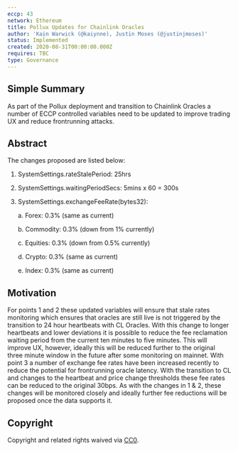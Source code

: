```yaml
---
eccp: 43
network: Ethereum
title: Pollux Updates for Chainlink Oracles
author: 'Kain Warwick (@kaiynne), Justin Moses (@justinjmoses)'
status: Implemented
created: 2020-08-31T00:00:00.000Z
requires: TBC
type: Governance
---
```


## Simple Summary

<!--"If you can't explain it simply, you don't understand it well enough." Provide a simplified and layman-accessible explanation of the ECCP.-->

As part of the Pollux deployment and transition to Chainlink Oracles a number of ECCP controlled variables need to be updated to improve trading UX and reduce frontrunning attacks.

## Abstract

<!--A short (~200 word) description of the variable change proposed.-->

The changes proposed are listed below:

1. SystemSettings.rateStalePeriod: 25hrs
2. SystemSettings.waitingPeriodSecs: 5mins x 60 = 300s
3. SystemSettings.exchangeFeeRate(bytes32):

   a. Forex: 0.3% (same as current)

   b. Commodity: 0.3% (down from 1% currently)

   c. Equities: 0.3% (down from 0.5% currently)

   d. Crypto: 0.3% (same as current)

   e. Index: 0.3% (same as current)

## Motivation

<!--The motivation is critical for ECCPs that want to update variables within Elysian. It should clearly explain why the existing variable is not incentive aligned. ECCP submissions without sufficient motivation may be rejected outright.-->

For points 1 and 2 these updated variables will ensure that stale rates monitoring which ensures that oracles are still live is not triggered by the transition to 24 hour heartbeats with CL Oracles. With this change to longer heartbeats and lower deviations it is possible to reduce the fee reclamation waiting period from the current ten minutes to five minutes. This will improve UX, however, ideally this will be reduced further to the original three minute window in the future after some monitoring on mainnet. With point 3 a number of exchange fee rates have been increased recently to reduce the potential for frontrunning oracle latency. With the transition to CL and changes to the heartbeat and price change thresholds these fee rates can be reduced to the original 30bps. As with the changes in 1 & 2, these changes will be monitored closely and ideally further fee reductions will be proposed once the data supports it.

## Copyright

Copyright and related rights waived via [CC0](https://creativecommons.org/publicdomain/zero/1.0/).
